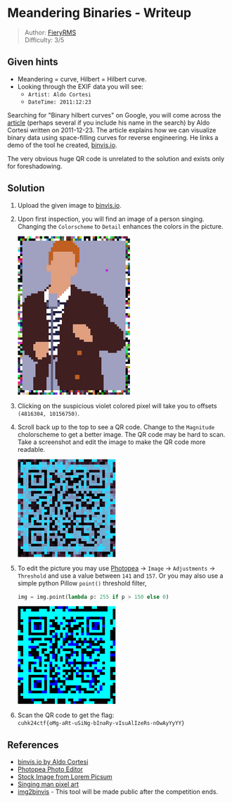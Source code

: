 # Meandering Binaries - Writeup

> Author: [FieryRMS](https://github.com/FieryRMS) \
> Difficulty: 3/5

## Given hints

- Meandering = curve, Hilbert = Hilbert curve.
- Looking through the EXIF data you will see:
  - `Artist: Aldo Cortesi`
  - `DateTime: 2011:12:23`

Searching for "Binary hilbert curves" on Google, you will come across the [article](https://corte.si/posts/visualisation/binvis/) (perhaps several if you include his name in the search) by Aldo Cortesi written on 2011-12-23. The article explains how we can visualize binary data using space-filling curves for reverse engineering. He links a demo of the tool he created, [binvis.io](https://binvis.io/).

The very obvious huge QR code is unrelated to the solution and exists only for foreshadowing.

## Solution

1. Upload the given image to [binvis.io](https://binvis.io/).

1. Upon first inspection, you will find an image of a person singing. Changing the `Colorscheme` to `Detail` enhances the colors in the picture.

    ![Singing person](./img/singing_man.png)

1. Clicking on the suspicious violet colored pixel will take you to offsets `(4816304, 10156750)`.

1. Scroll back up to the top to see a QR code. Change to the `Magnitude` cholorscheme to get a better image. The QR code may be hard to scan. Take a screenshot and edit the image to make the QR code more readable.

    ![QR code](./img/qr_code.png)

1. To edit the picture you may use [Photopea](https://www.photopea.com/) -> `Image` -> `Adjustments` -> `Threshold` and use a value between `141` and `157`. Or you may also use a simple python Pillow `point()` threshold filter,

    ```py
    img = img.point(lambda p: 255 if p > 150 else 0)
    ```

    ![Edited QR code](./img/qr_code_edited.png)

1. Scan the QR code to get the flag: \
    `cuhk24ctf{oMg-aRt-uSiNg-bInaRy-vIsuAlIzeRs-nOwAyYyYY}`

## References

- [binvis.io by Aldo Cortesi](https://binvis.io/)
- [Photopea Photo Editor](https://www.photopea.com/)
- [Stock Image from Lorem Picsum](https://picsum.photos/id/29/4000/2670)
- [Singing man pixel art](https://www.pinterest.com/pin/alpha-pattern-144262--525724956515816897/)
- [img2binvis](https://github.com/FieryRMS/img2binvis) - This tool will be made public after the competition ends.
